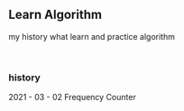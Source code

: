 ## Learn Algorithm

my history what learn and practice algorithm

<br />

### history

2021 - 03 - 02 Frequency Counter
